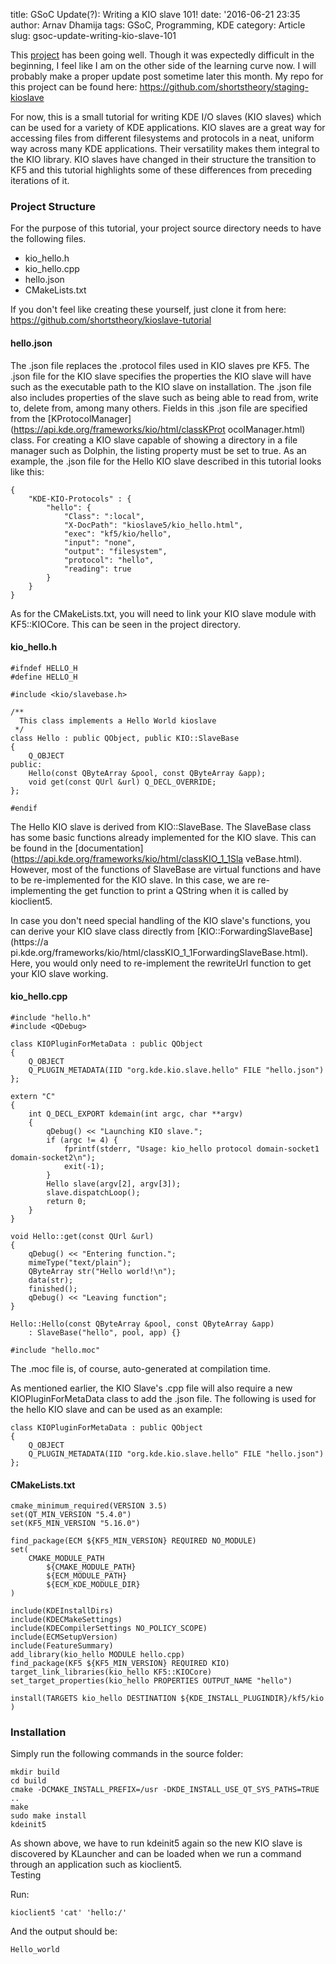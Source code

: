 title: GSoC Update(?): Writing a KIO slave 101!
date: '2016-06-21 23:35
author: Arnav Dhamija
tags: GSoC, Programming, KDE
category: Article
slug: gsoc-update-writing-kio-slave-101

This [project](https://summerofcode.withgoogle.com/projects/#5979393230897152)
has been going well. Though it was expectedly difficult in the beginning, I
feel like I am on the other side of the learning curve now. I will probably
make a proper update post sometime later this month. My repo for this project
can be found here: <https://github.com/shortstheory/staging-kioslave>

For now, this is a small tutorial for writing KDE I/O slaves (KIO slaves)
which can be used for a variety of KDE applications. KIO slaves are a great
way for accessing files from different filesystems and protocols in a neat,
uniform way across many KDE applications. Their versatility makes them
integral to the KIO library. KIO slaves have changed in their structure the
transition to KF5 and this tutorial highlights some of these differences from
preceding iterations of it.

### Project Structure

For the purpose of this tutorial, your project source directory needs to have
the following files.

  * kio_hello.h
  * kio_hello.cpp
  * hello.json
  * CMakeLists.txt

If you don't feel like creating these yourself, just clone it from here:
<https://github.com/shortstheory/kioslave-tutorial>

#### hello.json

The .json file replaces the .protocol files used in KIO slaves pre KF5. The
.json file for the KIO slave specifies the properties the KIO slave will have
such as the executable path to the KIO slave on installation. The .json file
also includes properties of the slave such as being able to read from, write
to, delete from, among many others. Fields in this .json file are specified
from the [KProtocolManager](https://api.kde.org/frameworks/kio/html/classKProt
ocolManager.html) class. For creating a KIO slave capable of showing a
directory in a file manager such as Dolphin, the listing property must be set
to true. As an example, the .json file for the Hello KIO slave described in
this tutorial looks like this:  

```
{  
    "KDE-KIO-Protocols" : {   
        "hello": {   
            "Class": ":local",   
            "X-DocPath": "kioslave5/kio_hello.html",   
            "exec": "kf5/kio/hello",   
            "input": "none",   
            "output": "filesystem",   
            "protocol": "hello",   
            "reading": true   
        }   
    }   
}  
```

As for the CMakeLists.txt, you will need to link your KIO slave module with
KF5::KIOCore. This can be seen in the project directory.  


#### kio_hello.h

```
#ifndef HELLO_H  
#define HELLO_H  

#include <kio/slavebase.h>  

/**  
  This class implements a Hello World kioslave  
 */   
class Hello : public QObject, public KIO::SlaveBase  
{  
    Q_OBJECT   
public:  
    Hello(const QByteArray &pool, const QByteArray &app);   
    void get(const QUrl &url) Q_DECL_OVERRIDE;   
};  

#endif  
```

The Hello KIO slave is derived from KIO::SlaveBase. The SlaveBase class has
some basic functions already implemented for the KIO slave. This can be found
in the [documentation](https://api.kde.org/frameworks/kio/html/classKIO_1_1Sla
veBase.html). However, most of the functions of SlaveBase are virtual
functions and have to be re-implemented for the KIO slave. In this case, we
are re-implementing the get function to print a QString when it is called by
kioclient5.  

In case you don't need special handling of the KIO slave's functions, you can
derive your KIO slave class directly from [KIO::ForwardingSlaveBase](https://a
pi.kde.org/frameworks/kio/html/classKIO_1_1ForwardingSlaveBase.html). Here,
you would only need to re-implement the rewriteUrl function to get your KIO
slave working.  


#### kio_hello.cpp

```
#include "hello.h"  
#include <QDebug>  

class KIOPluginForMetaData : public QObject  
{  
    Q_OBJECT   
    Q_PLUGIN_METADATA(IID "org.kde.kio.slave.hello" FILE "hello.json")   
};  

extern "C"  
{  
    int Q_DECL_EXPORT kdemain(int argc, char **argv)   
    {   
        qDebug() << "Launching KIO slave.";   
        if (argc != 4) {   
            fprintf(stderr, "Usage: kio_hello protocol domain-socket1 domain-socket2\n");   
            exit(-1);   
        }   
        Hello slave(argv[2], argv[3]);   
        slave.dispatchLoop();   
        return 0;   
    }   
}  

void Hello::get(const QUrl &url)  
{  
    qDebug() << "Entering function.";   
    mimeType("text/plain");   
    QByteArray str("Hello world!\n");   
    data(str);   
    finished();   
    qDebug() << "Leaving function";   
}  

Hello::Hello(const QByteArray &pool, const QByteArray &app)  
    : SlaveBase("hello", pool, app) {}   

#include "hello.moc"  
```

The .moc file is, of course, auto-generated at compilation time.  

As mentioned earlier, the KIO Slave's .cpp file will also require a new
KIOPluginForMetaData class to add the .json file. The following is used for
the hello KIO slave and can be used as an example:  

```
class KIOPluginForMetaData : public QObject  
{  
    Q_OBJECT   
    Q_PLUGIN_METADATA(IID "org.kde.kio.slave.hello" FILE "hello.json")   
};  
```

#### CMakeLists.txt

```
cmake_minimum_required(VERSION 3.5)  
set(QT_MIN_VERSION "5.4.0")  
set(KF5_MIN_VERSION "5.16.0")  

find_package(ECM ${KF5_MIN_VERSION} REQUIRED NO_MODULE)  
set(  
    CMAKE_MODULE_PATH   
        ${CMAKE_MODULE_PATH}   
        ${ECM_MODULE_PATH}   
        ${ECM_KDE_MODULE_DIR}   
)  

include(KDEInstallDirs)  
include(KDECMakeSettings)  
include(KDECompilerSettings NO_POLICY_SCOPE)  
include(ECMSetupVersion)  
include(FeatureSummary)  
add_library(kio_hello MODULE hello.cpp)  
find_package(KF5 ${KF5_MIN_VERSION} REQUIRED KIO)  
target_link_libraries(kio_hello KF5::KIOCore)  
set_target_properties(kio_hello PROPERTIES OUTPUT_NAME "hello")  

install(TARGETS kio_hello DESTINATION ${KDE_INSTALL_PLUGINDIR}/kf5/kio )  
```

### Installation

Simply run the following commands in the source folder:  

```
mkdir build  
cd build  
cmake -DCMAKE_INSTALL_PREFIX=/usr -DKDE_INSTALL_USE_QT_SYS_PATHS=TRUE ..  
make  
sudo make install  
kdeinit5  
```

As shown above, we have to run kdeinit5 again so the new KIO slave is
discovered by KLauncher and can be loaded when we run a command through an
application such as kioclient5.  
Testing  

Run:  

```
kioclient5 'cat' 'hello:/'  
```

And the output should be:  

```
Hello_world
```
